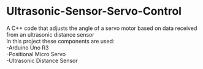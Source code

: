 # Ultrasonic-Sensor-Servo-Control
A C++ code that adjusts the angle of a servo motor based on data received from an ultrasonic distance sensor <br />
In this project these components are used: <br />
-Arduino Uno R3 <br />
-Positional Micro Servo <br />
-Ultrasonic Distance Sensor <br />
